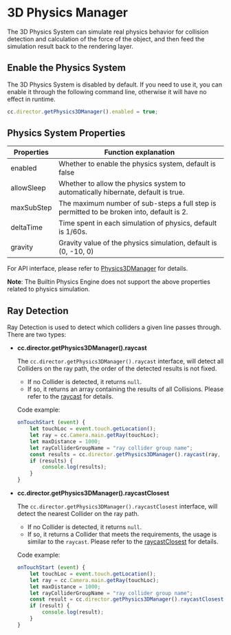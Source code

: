 # 3D Physics Manager

The 3D Physics System can simulate real physics behavior for collision detection and calculation of the force of the object, and then feed the simulation result back to the rendering layer.

## Enable the Physics System

The 3D Physics System is disabled by default. If you need to use it, you can enable it through the following command line, otherwise it will have no effect in runtime.

```javascript
cc.director.getPhysics3DManager().enabled = true;
```

## Physics System Properties

| Properties | Function explanation                                                                         |
| ---------- | -----------                                                                                  |
| enabled    | Whether to enable the physics system, default is false                                      |
| allowSleep | Whether to allow the physics system to automatically hibernate, default is true.            |
| maxSubStep | The maximum number of sub-steps a full step is permitted to be broken into, default is 2.    |
| deltaTime  | Time spent in each simulation of physics, default is 1/60s.                                  |
| gravity    | Gravity value of the physics simulation, default is (0, -10, 0)                             |

For API interface, please refer to [Physics3DManager](../../../api/en/classes/Physics3DManager.html) for details.

**Note**: The Builtin Physics Engine does not support the above properties related to physics simulation.

## Ray Detection

Ray Detection is used to detect which colliders a given line passes through. There are two types:

- **cc.director.getPhysics3DManager().raycast**

  The `cc.director.getPhysics3DManager().raycast` interface, will detect all Colliders on the ray path, the order of the detected results is not fixed.

    - If no Collider is detected, it returns `null`.
    - If so, it returns an array containing the results of all Collisions. Please refer to the [raycast](../../../api/en/classes/Physics3DManager.html#raycast) for details.

    Code example:

    ```javascript
    onTouchStart (event) {
        let touchLoc = event.touch.getLocation();
        let ray = cc.Camera.main.getRay(touchLoc);
        let maxDistance = 1000;
        let rayColliderGroupName = "ray collider group name";
        const results = cc.director.getPhysics3DManager().raycast(ray, rayColliderGroupName, maxDistance);
        if (results) {
            console.log(results);
        }
    }
    ```

- **cc.director.getPhysics3DManager().raycastClosest**  

  The `cc.director.getPhysics3DManager().raycastClosest` interface, will detect the nearest Collider on the ray path.

    - If no Collider is detected, it returns `null`.
    - If so, it returns a Collider that meets the requirements, the usage is similar to the `raycast`. Please refer to the [raycastClosest](../../../api/en/classes/Physics3DManager.html#raycastclosest) for details.

    Code example:

    ```javascript
    onTouchStart (event) {
        let touchLoc = event.touch.getLocation();
        let ray = cc.Camera.main.getRay(touchLoc);
        let maxDistance = 1000;
        let rayColliderGroupName = "ray collider group name";
        const result = cc.director.getPhysics3DManager().raycastClosest(ray, rayColliderGroupName, maxDistance);
        if (result) {
            console.log(result);
        }
    }
    ```
